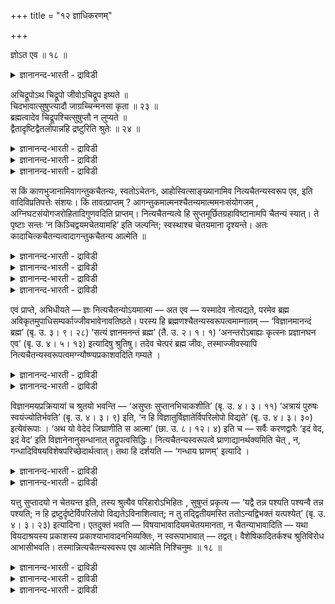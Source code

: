 +++
title = "१२ ज्ञाधिकरणम्"

+++

ज्ञोऽत एव ॥ १८ ॥  
<details><summary>ज्ञानानन्द-भारती - द्राविडी</summary>

ञोअद एव ॥ १८ ॥
</details>

अचिद्रूपोऽथ चिद्रूपो जीवोऽचिद्रूप इष्यते ॥  
चिदभावात्सुषुप्त्यादौ जाग्रच्चिन्मनसा कृता ॥ २३ ॥  
ब्रह्मत्वादेव चिद्रूपश्चित्सुषुप्तौ न लुप्यते ॥  
द्वैतादृष्टिद्वैतलोपान्नहि द्रष्टुरिति श्रुतेः ॥ २४ ॥  
<details><summary>ज्ञानानन्द-भारती - द्राविडी</summary>

--वैयासिग न्यायमाला
</details>

<details><summary>ज्ञानानन्द-भारती - द्राविडी</summary>

जीवऩ् सैदऩ्य स्वरूबऩिल्लैया? अल्लदु सैदऩ्यस्वरूबऩा? नल्ल तूक्कम्
मुदलाऩदिल्, अऱिवु इल्लाददिऩाल् (जीवऩ्) सैदऩ्य स्वरूबऩ् अल्लवॆऩ्ऱु
करुदप्पडुगिऱदु। विऴिप्पु समयत्तिलुळ्ळ अऱिवु मऩसिऩाल् एऱ्पडुगिऱदु।
</details>

<details><summary>ज्ञानानन्द-भारती - द्राविडी</summary>

पिरह्ममागविरुप्पदिऩालेये (जीवऩ्) सैदऩ्य स्वरूबऩ्; नल्ल तूक्कत्तिल्
सैदऩ्यम् पोय्विडविल्लै; (अप्पॊऴुदु) इरण्डावदु पार्क्कप्पडामल् इरुप्पदु
इरण्डावदु इल्लाददिऩाल्, "पार्प्पवऩुक्कु (इल्लामै) किडैयादल्लवा" ऎऩ्ऱु
सुरुदि सॊल्वदाल्।
</details>

स किं काणभुजानामिवागन्तुकचैतन्यः, स्वतोऽचेतनः, आहोस्वित्साङ्ख्यानामिव
नित्यचैतन्यस्वरूप एव, इति वादिविप्रतिपत्तेः संशयः। किं तावत्प्राप्तम् ?
आगन्तुकमात्मनश्चैतन्यमात्ममनःसंयोगजम् , अग्निघटसंयोगजरोहितादिगुणवदिति
प्राप्तम्। नित्यचैतन्यत्वे हि सुप्तमूर्छितग्रहाविष्टानामपि चैतन्यं
स्यात्। ते पृष्टाः सन्तः ‘न किञ्चिद्वयमचेतयामहि’ इति जल्पन्ति;
स्वस्थाश्च चेतयमाना दृश्यन्ते। अतः कादाचित्कचैतन्यत्वादागन्तुकचैतन्य
आत्मेति ॥

<details><summary>ज्ञानानन्द-भारती - द्राविडी</summary>

(जीवऩै सिलर् सित्रूबऩागवुम् सिलर् असित्रूब ऩागवुम् कूऱुवदाल् ऎदु नियायम्
ऎऩ्बदैत् तीर्माऩिप् पदऱ्काग विसारम् सॆय्गिऱार्। सुषुप्ति, मूर्च्चै
मुदलाऩ निलैगळिल् अऱिवु इल्लाददालुम् जागरावस् तैयिल् मऩदिऩ् सम्बन्दत्ताल्
ञाऩम् एऱ्पडुवदालुम् आत्माविल् ऎप्पॊऴुदुम् ञाऩम् इरुप्पदिल्लै। सिल समयम्
वन्दुबोय्विडुगिऱदु ऎऩ्ऱु पूर्वबक्षम्।
</details>

<details><summary>ज्ञानानन्द-भारती - द्राविडी</summary>

पिरह्ममे माऱामल् उबादि सम्बन्दत्ताल् जीवऩागत् तोऩ्ऱुवदाग सुरुदिगळ्
कूऱुवदाल् पिरह्मम् सैदऩ्य स्वरूबमाऩदाल् जीवऩुम् स्वबावत्तिलेये सैदऩ्य
स्वरूबऩ्दाऩ्। सु षुप्ति मुदलाऩ निलै कळिल् सित्पिरगासमिरुन्दालुम्
पिरगासप्पडुत्त वेण्डिय विषयङ्गळिल्लाददाल् तॆरियविल्लै सैदऩ्य
पिरगासत्तिऱ्कु ऒरुक्कालुम् नासम् किडैयादु। जागरत् तिलुम् विषय वडिवमाऩ
मऩोविरुत्तियिल् अबिव्यक् तमाऩ सैदऩ्य पिरगासत्ताल्दाऩ् विषयम् तॆरिगिऱदु।
आदलाल् जीवात्मा सित्रूबऩ् ऎऩ्ऱु सित्तान्दम्)।
</details>

<details><summary>ज्ञानानन्द-भारती - द्राविडी</summary>

अवऩ् (जीवऩ्) कणाद मदस्तर्गळुक्कुप्पोल, तऩ् निलैयिल् असेदऩऩ्, पुदिदाय्
वरुम् सैदऩ्यत्तै उडैयवऩ् ऎऩ्बदा अल्लदु साङ्गियर्गळुक्कुप्पोल,
ऎप्पॊऴुदुम् सैदऩ्यत्तै स्वरूबमाग उडैयवऩ् ऎऩ्बदा, ऎऩ्ऱु वादिगळुक्कुळ्
अबिप्रायबेदम् इरुप्प ताल् सन्देहम्।
</details>

<details><summary>ज्ञानानन्द-भारती - द्राविडी</summary>

पूर्वबक्षम्: ऎदु नियायम्? आत्माविऩुडैय सैदऩ्यम् पुदिदाय् वरुवदु,
आत्मावुक्कुम्, मऩसिऱ्कुम्, एऱ्पडुम् सेर्क्कैयिऩाल् उण्डागिऱदु।
अक्ऩिक्कुम्, कुडत्तिऱ्कुम् एऱ्पडुम् सेर्क्कैयिऩाल् उण्डागिऱ सिवप्पु
निऱम् मुदलाऩ कुणङ्गळैप्पोल, ऎऩ्ऱु एऱ्पडुगिऱदु। ऎप्पॊऴुदुम्
सैदऩ्यमुळ्ळदाऩाल्, तूङ्गुगिऱवऩ् मूर्च्चैयिलिरुप्पवऩ्। किरहावेस मडैन्दवऩ्
इवर्गळुक्कुम् सैदऩ्यम् इरुक्कवेण्डु मल्लवा? केट्कप्पट्टालुम् अवर्गळ्
“नाङ्गळ् ऎदैयुम् अऱियविल्लै" ऎऩ्ऱु सॊल्गिऱार्गळ्; तऩ् निलैयिलि
रुप्पवर्गळो अऱिबवर्गळाग काणप्पडुगिऱार्गळ्। आगै याल्, सिल वेळैगळिल्
मात्तिरम् सैदऩ्यमुळ्ळदाल्, आत्मा पुदिदाग वरुगिऱ सैदऩ्यत्तैयुडैयदु ऎऩ्ऱु।
</details>

एवं प्राप्ते, अभिधीयते — ज्ञः नित्यचैतन्योऽयमात्मा — अत एव — यस्मादेव
नोत्पद्यते, परमेव ब्रह्म अविकृतमुपाधिसम्पर्काज्जीवभावेनावतिष्ठते। परस्य
हि ब्रह्मणश्चैतन्यस्वरूपत्वमाम्नातम् — ‘विज्ञानमानन्दं ब्रह्म’ (बृ. उ.
३। ९। २८) ‘सत्यं ज्ञानमनन्तं ब्रह्म’ (तै. उ. २। १। १)
‘अनन्तरोऽबाह्यः कृत्स्नः प्रज्ञानघन एव’ (बृ. उ. ४। ५। १३) इत्यादिषु
श्रुतिषु। तदेव चेत्परं ब्रह्म जीवः, तस्माज्जीवस्यापि
नित्यचैतन्यस्वरूपत्वमग्न्यौष्ण्यप्रकाशवदिति गम्यते ।

<details><summary>ज्ञानानन्द-भारती - द्राविडी</summary>

सित्तान्दम्: इव्विदम् एऱ्पडुम्बोदु सॊल्लप् पडुगिऱदु। इन्द आत्मा
ञाऩस्वरूबऩ्, ऎप्पॊऴुदुम् सैदऩ्यमुळ्ळवऩ्, “इदिऩालेये” ऎदिऩालेये
उण्डावदिल्लैयो, विगारमडैयाद परबिरह्ममे उबादियिऩ् सेर्क्कैयिऩाल्
जीवत्तऩ्मैयुडऩ् इरुक्किऱदो। (अदऩाल्)
</details>

<details><summary>ज्ञानानन्द-भारती - द्राविडी</summary>

परबिरह्मत्तिऱ्कु सैदऩ्य स्वरूबमायिरुक्कुम् तऩ्मै “विक्ञाऩम् आऩन्दम्
पिरह्मम्" (पिरुहत्। III।९-२८), 'सत्यम्, ञाऩम् ऎल्लैयऱ्ऱदु पिरह्मम्'
(तैत्तिरीय। II। १-१) उळ् अऱ्ऱदु, वॆळियऱ्ऱदु, पूरावा युळ्ळदु,
पिरक्ञाऩक्कट्टिये (पिरुहत्। IV।५-१३) ऎऩ्बदु मुदलाऩ सुरुदिगळिल्
सॊल्लप्पट्टिरुक्किऱदु पिरसित्तम्। अन्द परबिरह्ममे जीवऩ् ऎऩ्ऱाल्,
अदिलिरुन्दु ़ जीवऩुक्कुम्गूड ऎप्पॊऴुदुम् सैदऩ्य स्वरूबमायिरुक्कुम्
तऩ्मै, अक्ऩिक्कु उष्णत् तऩ्मै, पिरगासम्बोल, ऎऩ्ऱु अऱियप्पडुगिऱदु।
</details>

विज्ञानमयप्रक्रियायां च श्रुतयो भवन्ति — ‘असुप्तः सुप्तानभिचाकशीति’ (बृ.
उ. ४। ३। ११) ‘अत्रायं पुरुषः स्वयंज्योतिर्भवति’ (बृ. उ. ४। ३। ९)
इति, ‘न हि विज्ञातुर्विज्ञातेर्विपरिलोपो विद्यते’ (बृ. उ. ४। ३। ३०)
इत्येवंरूपाः । ‘अथ यो वेदेदं जिघ्राणीति स आत्मा’ (छा. उ. ८। १२। ४) इति
च — सर्वैः करणद्वारैः ‘इदं वेद, इदं वेद’ इति विज्ञानेनानुसन्धानात्
तद्रूपत्वसिद्धिः। नित्यचैतन्यस्वरूपत्वे घ्राणाद्यानर्थक्यमिति चेत् , न,
गन्धादिविषयविशेषपरिच्छेदार्थत्वात्। तथा हि दर्शयति — ‘गन्धाय घ्राणम्’
इत्यादि ।

<details><summary>ज्ञानानन्द-भारती - द्राविडी</summary>

विक्ञाऩमयऩै (जीवऩै) सॊल्लुम् पिरगरणङ्गळिल् कूड "तूङ्गामलिरुन्दुगॊण्डु
तूङ्गु पवैगळै पिरगासप्पडुत्तुगिऱाऩ्" (पिरुहत्।IV३-११), "इङ्गु इन्द
पुरुषऩ् स्वयम् ज्योदिसाग इरुक्कि : ऱाऩ्” (पिरुहत्।IV।३-९) ऎऩ्ऱुम्,
"अऱिगिऱवऩुडैय अऱिविऱ्कु अऴिवु किडैयादल्लवा” (पिरुहत्।IV।३-३०) ऎऩ्बदु पोल
सुरुदिगळ् इरुक्किऩ्ऱऩ। “इऩि, ऎवऩ् इदै मुगरुगिऱेऩ् ऎऩ्ऱु अऱिगिऱाऩो अवऩ्
आत्मा” (सान्।VIII।१२-४) ऎऩ्ऱु ऎल्ला इन्दिरियङ्गळ् वऴियाग इदै अऱिगिऱेऩ्
इदै अऱिगिऱेऩ् ऎऩ्ऱु अऱिवुडऩ् कूड अऩुसन्दाऩम् वरुवदाल् ञाऩ स्वरूबमागवेयि
रुक्कुम् तऩ्मै सित्तिक्किऱदु।
</details>

<details><summary>ज्ञानानन्द-भारती - द्राविडी</summary>

सैदऩ्यम् ऎप्पॊऴुदुमुळ्ळ स्वरूबमायिरुन्दाल् मूक्कु मुदलिय
इन्दिरियङ्गळुक्कु पिरयोजऩमिल् लैये? ऎऩ्ऱाल् अप्पडियल्ल। कन्दम् मुदलिय
विसेष विषयङ्गळिऩ् विरुत्ति एऱ्पडुवदै पिरयोजऩमायु टैयदाल् अप्पडिये
“कन्दत्तिऱ्काग (कन्द विषयमाऩ मऩोविरुत्तिक्काग) मूक्कु" ऎऩ्बदु मुदलियदु
काट्टुगिऱदु।
</details>

यत्तु सुप्तादयो न चेतयन्त इति, तस्य श्रुत्यैव परिहारोऽभिहितः , सुषुप्तं
प्रकृत्य — ‘यद्वै तन्न पश्यति पश्यन्वै तन्न पश्यति; न हि
द्रष्टुर्दृष्टेर्विपरिलोपो विद्यतेऽविनाशित्वात्; न तु तद्द्वितीयमस्ति
ततोऽन्यद्विभक्तं यत्पश्येत्’ (बृ. उ. ४। ३। २३) इत्यादिना। एतदुक्तं
भवति — विषयाभावादियमचेतयमानता, न चैतन्याभावादिति — यथा वियदाश्रयस्य
प्रकाशस्य प्रकाश्याभावादनभिव्यक्तिः, न स्वरूपाभावात् — तद्वत्।
वैशेषिकादितर्कश्च श्रुतिविरोध आभासीभवति। तस्मान्नित्यचैतन्यस्वरूप एव
आत्मेति निश्चिनुमः ॥ १८ ॥

<details><summary>ज्ञानानन्द-भारती - द्राविडी</summary>

तूङ्गुगिऱवऩ् मुदलाऩवर्गळ् अऱियविल्लैये ऎऩ्ऱु ऎदुवो अदऱ्कु परिहारम्
सुरुदियिऩालेये सॊल्लप्पट्टिरुक्किऱदु। नऩ्ऱाग तूङ्गुगिऱवऩैप् पऱ्ऱि ‘अदै
पार्क्कविल्लै ऎऩ्बदु ऎदुवो, अदै पार्त्तुक् कॊण्डु ताऩे पार्क्कविल्लै।
पार्क्किऱवऩुडैय पार्वैक्कु अऴिवु किडैयादल्लवा? नासमडैयुम् तऩ्मै
इल्लाददिऩाल् अवऩैविड वेऱाग पिरिन्ददाग ऎदै पार्प्पाऩो अव्विद अन्द
इरण्डावदु वस्तु इल्लैये” (पिरुहत्। V। ३-२३) ऎऩ्बदु मुदलियदाल्।
</details>

<details><summary>ज्ञानानन्द-भारती - द्राविडी</summary>

इदु सॊऩ्ऩदाग आगिऱदु; इन्द अऱियाम लिरुक्कुम् तऩ्मै विषयमिल्लाददिऩाल्,
सैदऩ्य मिल्लाददिऩाल् अल्ल, ऎऩ्ऱु। आगासत्तै आसिरयित् तिरुक्किऱ
पिरगासत्तिऱ्कु पिरगासिक्कप्पडुवदु इल्लाद तिऩाल् तॆरियामलिरुक्कुम् तऩ्मै,
स्वरूबम् इल्लाद तिऩाल् अल्ल, ऎऩ्बदु ऎप्पडियो अदैप्पोल, वैसेषिगर्
मुदलाऩवर्गळिऩ् तर्क्कमो सुरुदिक्कु विरोदमायिरुप्पदाल् आबासमाग
(वास्तवमिल्ला तदाग) आगि विडुगिऱदु।
</details>

<details><summary>ज्ञानानन्द-भारती - द्राविडी</summary>

आगैयाल् आत्मा ऎप्पॊऴुदुमुळ्ळ सैदऩ्यत्तै स्वरूबमायुडैयवर् ऎऩ्ऱु
निच्चयिक्किऱोम्।
</details>

